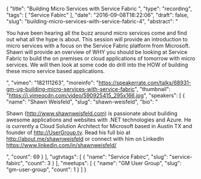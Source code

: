 {
  "title": "Building Micro Services with Service Fabric ",
  "type": "recording",
  "tags": [
    "Service Fabirc"
  ],
  "date": "2016-09-08T18:22:06",
  "draft": false,
  "slug": "building-micro-services-with-service-fabric-4",
  "abstract": "<p>You have been hearing all the buzz around micro services come and find out what all the hype is about. This session will provide an introduction to micro services with a focus on the Service Fabric platform from Microsoft. Shawn will provide an overview of WHY you should be looking at Service Fabric to build the on premises or cloud applications of tomorrow with micro services. We will then look at some code do drill into the HOW of building these micro service based applications.</p>",
  "vimeo": "182111263",
  "moreinfo": "https://speakerrate.com/talks/68931-gm-ug-building-micro-services-with-service-fabric",
  "thumbnail": "https://i.vimeocdn.com/video/590925415_295x166.jpg",
  "speakers": [
    {
      "name": "Shawn Weisfeld",
      "slug": "shawn-weisfeld",
      "bio": "<p>Shawn (http://www.shawnweisfeld.com) is passionate about building awesome applications and websites with .NET technologies and Azure. He is currently a Cloud Solution Architect for Microsoft based in Austin TX and founder of http://UserGroup.tv. Read his full bio at http://about.me/shawnweisfeld or connect with him on LinkedIn https://www.linkedin.com/in/shawnweisfeld/</p>",
      "count": 69
    }
  ],
  "ugtvtags": [
    {
      "name": "Service Fabirc",
      "slug": "service-fabirc",
      "count": 3
    }
  ],
  "meetups": [
    {
      "name": "GM User Group",
      "slug": "gm-user-group",
      "count": 1
    }
  ]
}